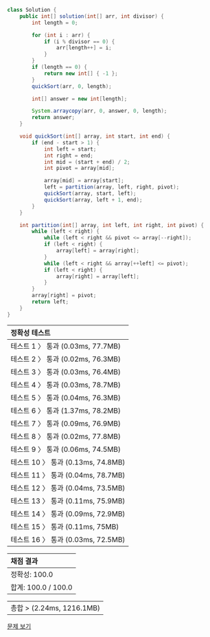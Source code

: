 ```java
class Solution {
    public int[] solution(int[] arr, int divisor) {
        int length = 0;

        for (int i : arr) {
            if (i % divisor == 0) {
                arr[length++] = i;
            }
        }
        if (length == 0) {
            return new int[] { -1 };
        }
        quickSort(arr, 0, length);

        int[] answer = new int[length];

        System.arraycopy(arr, 0, answer, 0, length);
        return answer;
    }

    void quickSort(int[] array, int start, int end) {
        if (end - start > 1) {
            int left = start;
            int right = end;
            int mid = (start + end) / 2;
            int pivot = array[mid];

            array[mid] = array[start];
            left = partition(array, left, right, pivot);
            quickSort(array, start, left);
            quickSort(array, left + 1, end);
        }
    }

    int partition(int[] array, int left, int right, int pivot) {
        while (left < right) {
            while (left < right && pivot <= array[--right]);
            if (left < right) {
                array[left] = array[right];
            }
            while (left < right && array[++left] <= pivot);
            if (left < right) {
                array[right] = array[left];
            }
        }
        array[right] = pivot;
        return left;
    }
}

```
 | 정확성 테스트 |
 |  :-  |
 | 테스트 1 〉 통과 (0.03ms, 77.7MB) |
 | 테스트 2 〉 통과 (0.02ms, 76.3MB) |
 | 테스트 3 〉 통과 (0.03ms, 76.4MB) |
 | 테스트 4 〉 통과 (0.03ms, 78.7MB) |
 | 테스트 5 〉 통과 (0.04ms, 76.3MB) |
 | 테스트 6 〉 통과 (1.37ms, 78.2MB) |
 | 테스트 7 〉 통과 (0.09ms, 76.9MB) |
 | 테스트 8 〉 통과 (0.02ms, 77.8MB) |
 | 테스트 9 〉 통과 (0.06ms, 74.5MB) |
 | 테스트 10 〉 통과 (0.13ms, 74.8MB) |
 | 테스트 11 〉 통과 (0.04ms, 78.7MB) |
 | 테스트 12 〉 통과 (0.04ms, 73.5MB) |
 | 테스트 13 〉 통과 (0.11ms, 75.9MB) |
 | 테스트 14 〉 통과 (0.09ms, 72.9MB) |
 | 테스트 15 〉 통과 (0.11ms, 75MB) |
 | 테스트 16 〉 통과 (0.03ms, 72.5MB) |

 | 채점 결과 |
 | :- |
 | 정확성: 100.0 |
 | 합계: 100.0 / 100.0 |

 ||
 | :- |
 | 총합 > (2.24ms, 1216.1MB) |

[문제 보기](https://programmers.co.kr/learn/courses/30/lessons/12910?language=java)